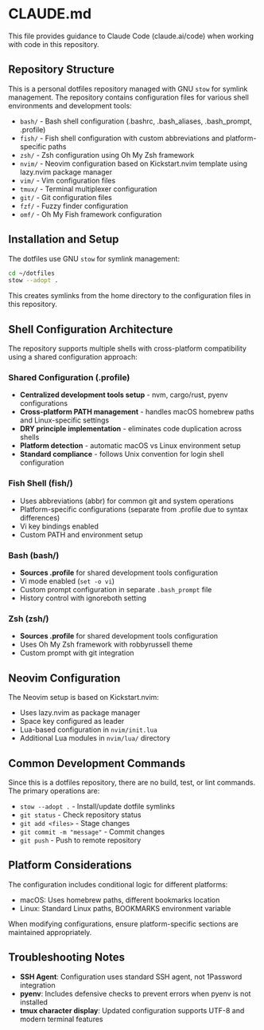 # CLAUDE.md

This file provides guidance to Claude Code (claude.ai/code) when working with code in this repository.

## Repository Structure

This is a personal dotfiles repository managed with GNU `stow` for symlink management. The repository contains configuration files for various shell environments and development tools:

- `bash/` - Bash shell configuration (.bashrc, .bash_aliases, .bash_prompt, .profile)
- `fish/` - Fish shell configuration with custom abbreviations and platform-specific paths
- `zsh/` - Zsh configuration using Oh My Zsh framework
- `nvim/` - Neovim configuration based on Kickstart.nvim template using lazy.nvim package manager
- `vim/` - Vim configuration files
- `tmux/` - Terminal multiplexer configuration
- `git/` - Git configuration files
- `fzf/` - Fuzzy finder configuration
- `omf/` - Oh My Fish framework configuration

## Installation and Setup

The dotfiles use GNU `stow` for symlink management:

```bash
cd ~/dotfiles
stow --adopt .
```

This creates symlinks from the home directory to the configuration files in this repository.

## Shell Configuration Architecture

The repository supports multiple shells with cross-platform compatibility using a shared configuration approach:

### Shared Configuration (.profile)
- **Centralized development tools setup** - nvm, cargo/rust, pyenv configurations
- **Cross-platform PATH management** - handles macOS homebrew paths and Linux-specific settings  
- **DRY principle implementation** - eliminates code duplication across shells
- **Platform detection** - automatic macOS vs Linux environment setup
- **Standard compliance** - follows Unix convention for login shell configuration

### Fish Shell (fish/)
- Uses abbreviations (abbr) for common git and system operations
- Platform-specific configurations (separate from .profile due to syntax differences)
- Vi key bindings enabled
- Custom PATH and environment setup

### Bash (bash/)
- **Sources .profile** for shared development tools configuration
- Vi mode enabled (`set -o vi`)
- Custom prompt configuration in separate `.bash_prompt` file
- History control with ignoreboth setting

### Zsh (zsh/)
- **Sources .profile** for shared development tools configuration
- Uses Oh My Zsh framework with robbyrussell theme
- Custom prompt with git integration

## Neovim Configuration

The Neovim setup is based on Kickstart.nvim:
- Uses lazy.nvim as package manager
- Space key configured as leader
- Lua-based configuration in `nvim/init.lua`
- Additional Lua modules in `nvim/lua/` directory

## Common Development Commands

Since this is a dotfiles repository, there are no build, test, or lint commands. The primary operations are:

- `stow --adopt .` - Install/update dotfile symlinks
- `git status` - Check repository status
- `git add <files>` - Stage changes
- `git commit -m "message"` - Commit changes
- `git push` - Push to remote repository

## Platform Considerations

The configuration includes conditional logic for different platforms:
- macOS: Uses homebrew paths, different bookmarks location  
- Linux: Standard Linux paths, BOOKMARKS environment variable

When modifying configurations, ensure platform-specific sections are maintained appropriately.

## Troubleshooting Notes

- **SSH Agent**: Configuration uses standard SSH agent, not 1Password integration
- **pyenv**: Includes defensive checks to prevent errors when pyenv is not installed
- **tmux character display**: Updated configuration supports UTF-8 and modern terminal features